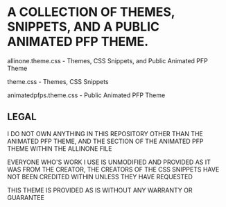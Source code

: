<h1>A COLLECTION OF THEMES, SNIPPETS, AND A PUBLIC ANIMATED PFP THEME.</h1>

allinone.theme.css - Themes, CSS Snippets, and Public Animated PFP Theme

theme.css - Themes, CSS Snippets

animatedpfps.theme.css - Public Animated PFP Theme





<h2>LEGAL</h2>

I DO NOT OWN ANYTHING IN THIS REPOSITORY OTHER THAN THE ANIMATED PFP THEME, AND THE SECTION OF THE ANIMATED PFP THEME WITHIN THE ALLINONE FILE

EVERYONE WHO'S WORK I USE IS UNMODIFIED AND PROVIDED AS IT WAS FROM THE CREATOR, THE CREATORS OF THE CSS SNIPPETS HAVE NOT BEEN CREDITED WITHIN UNLESS THEY HAVE REQUESTED

THIS THEME IS PROVIDED AS IS WITHOUT ANY WARRANTY OR GUARANTEE
